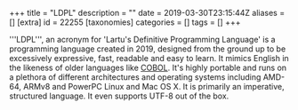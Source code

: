 +++
title = "LDPL"
description = ""
date = 2019-03-30T23:15:44Z
aliases = []
[extra]
id = 22255
[taxonomies]
categories = []
tags = []
+++

'''LDPL''', an acronym for 'Lartu's Definitive Programming Language' is a programming language created in 2019, designed from the ground up to be excessively expressive, fast, readable and easy to learn. It mimics English in the likeness of older languages like [COBOL](https://rosettacode.org/wiki/COBOL). It's highly portable and runs on a plethora of different architectures and operating systems including AMD-64, ARMv8 and PowerPC Linux and Mac OS X. It is primarily an imperative, structured language. It even supports UTF-8 out of the box.
